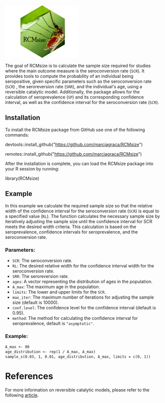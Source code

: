 ![**RCMsize**](man/figures/logo.png)

<!-- badges: start -->
<!-- badges: end -->

The goal of RCMsize is to calculate the sample size required for studies where the main outcome measure is the seroconversion rate (`SCR`).
It provides tools to compute the probability of an individual being seropositive, given specific parameters such as the seroconversion rate (`SCR`) , the seroreversion rate (`SRR`), and the individual's age, using a reversible catalytic model.
Additionally, the package allows for the calculation of seroprevalence (`SP`) and its corresponding confidence interval, as well as the confidence interval for the seroconversion rate (`SCR`).

## Installation

To install the RCMsize package from GitHub use one of the following commands:


devtools::install_github("https://github.com/marciagraca/RCMsize")

remotes::install_github("https://github.com/marciagraca/RCMsize")

After the installation is complete, you can load the RCMsize package into your R session by running:

library(RCMsize)



## Example

In this example we calculate the required sample size so that the relative width of the confidence interval for the seroconversion rate (`SCR`) is equal to a specified value (`RL`). The function calculates the necessary sample size by iteratively adjusting the sample size until the confidence interval for SCR meets the desired width criteria. This calculation is based on the seroprevalence, confidence intervals for seroprevalence, and the seroconversion rate.

### Parameters:
- `SCR`: The seroconversion rate.
- `RL`: The desired relative width for the confidence interval width for the seroconversion rate.
- `SRR`: The seroreversion rate.
- `ages`: A vector representing the distribution of ages in the population.
- `A_max`: The maximum age in the population.
- `limits`: The lower and upper limits for the `SCR`.
- `max_iter`: The maximum number of iterations for adjusting the sample size (default is 10000).
- `conf.level`: The confidence level for the confidence interval (default is 0.95).
- `method`: The method for calculating the confidence interval for seroprevalence, default is `"asymptotic"`.


### Example:

```{r}
A_max <- 80
age_distribution <- rep(1 / A_max, A_max)
sample_s(0.03, 1, 0.01, age_distribution, A_max, limits = c(0, 1))
```

# References

For more information on reversible catalytic models, please refer to the following [article](https://link.springer.com/epdf/10.1186/s12936-015-0661-z?sharing_token=p35paPQECNk2SsN_VfKbBG_BpE1tBhCbnbw3BuzI2RN0kHnUjMYdn1CDr5te1vjhjSRq-RS05qBee7X_8VsbUuXhjK6F5obZwH425PlbFzIJqlQr2ySXYc-G80u9v9eqRp1YBPS_wwZnQIOXUZb9giwBIuM0SeGnxp6wjpdgfRY%3D).


